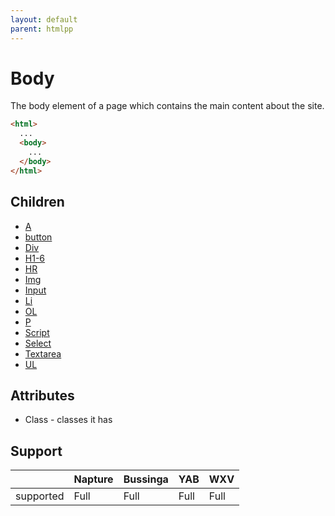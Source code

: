```yaml
---
layout: default
parent: htmlpp
---
```

# Body
The body element of a page which contains the main content about the site.

```html
<html>
  ...
  <body>
    ...
  </body>
</html>
```

## Children
- [A](a.md)
- [button](button.md)
- [Div](div.md)
- [H1-6](h1-6.md)
- [HR](hr.md)
- [Img](img.md)
- [Input](input.md)
- [Li](li.md)
- [OL](ol.md)
- [P](p.md)
- [Script](script.md)
- [Select](select.md)
- [Textarea](textarea.md)
- [UL](ul.md)

## Attributes
- Class - classes it has

## Support

|           | Napture | Bussinga | YAB  | WXV  |
| --------- | ------- | -------- | ---- | ---- |
| supported | Full    | Full     | Full | Full |